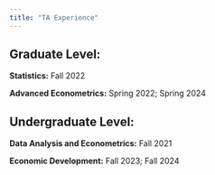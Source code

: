 ```yaml
---
title: "TA Experience"
---
```


##  Graduate Level: 

**Statistics:** Fall 2022

**Advanced Econometrics:** Spring 2022; Spring 2024



##  Undergraduate Level:

**Data Analysis and Econometrics:** Fall 2021

**Economic Development:** Fall 2023; Fall 2024 
